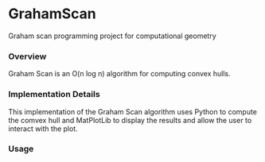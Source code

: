 # GrahamScan #
Graham scan programming project for computational geometry

### Overview ###
Graham Scan is an O(n log n) algorithm for computing convex hulls.

### Implementation Details ###
This implementation of the Graham Scan algorithm uses Python to compute the comvex hull and MatPlotLib to display the results and allow the user to interact with the plot.

### Usage ###
